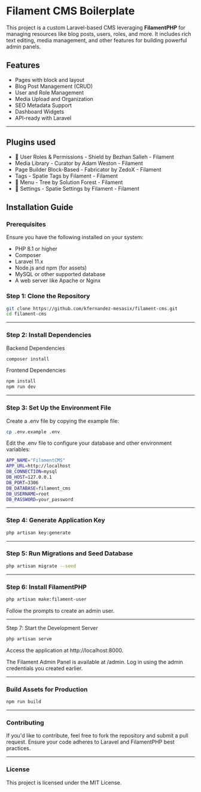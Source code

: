 # Filament CMS Boilerplate

This project is a custom Laravel-based CMS leveraging **FilamentPHP** for managing resources like blog posts, users, roles, and more. It includes rich text editing, media management, and other features for building powerful admin panels.

## Features

-   Pages with block and layout
-   Blog Post Management (CRUD)
-   User and Role Management
-   Media Upload and Organization
-   SEO Metadata Support
-   Dashboard Widgets
-   API-ready with Laravel

---

## Plugins used

-   :construction: User Roles & Permissions - Shield by Bezhan Salleh - Filament
-   Media Library - Curator by Adam Weston - Filament
-   Page Builder Block-Based - Fabricator by ZedoX - Filament
-   Tags - Spatie Tags by Filament - Filament
-   :construction: Menu - Tree by Solution Forest - Filament
-   :construction: Settings - Spatie Settings by Filament - Filament

## Installation Guide

### Prerequisites

Ensure you have the following installed on your system:

-   PHP 8.1 or higher
-   Composer
-   Laravel 11.x
-   Node.js and npm (for assets)
-   MySQL or other supported database
-   A web server like Apache or Nginx

### Step 1: Clone the Repository

```bash
git clone https://github.com/kfernandez-mesasix/filament-cms.git
cd filament-cms
```

---

### Step 2: Install Dependencies

Backend Dependencies

```bash
composer install
```

Frontend Dependencies

```bash
npm install
npm run dev
```

---

### Step 3: Set Up the Environment File

Create a .env file by copying the example file:

```bash
cp .env.example .env
```

Edit the .env file to configure your database and other environment variables:

```bash
APP_NAME="FilamentCMS"
APP_URL=http://localhost
DB_CONNECTION=mysql
DB_HOST=127.0.0.1
DB_PORT=3306
DB_DATABASE=filament_cms
DB_USERNAME=root
DB_PASSWORD=your_password
```

---

### Step 4: Generate Application Key

```bash
php artisan key:generate
```

---

### Step 5: Run Migrations and Seed Database

```bash
php artisan migrate --seed
```

---

### Step 6: Install FilamentPHP

```bash
php artisan make:filament-user
```

Follow the prompts to create an admin user.

---

Step 7: Start the Development Server

```bash
php artisan serve
```

Access the application at http://localhost:8000.

The Filament Admin Panel is available at /admin. Log in using the admin credentials you created earlier.

---

### Build Assets for Production

```bash
npm run build
```

---

### Contributing

If you'd like to contribute, feel free to fork the repository and submit a pull request. Ensure your code adheres to Laravel and FilamentPHP best practices.

---

### License

This project is licensed under the MIT License.
